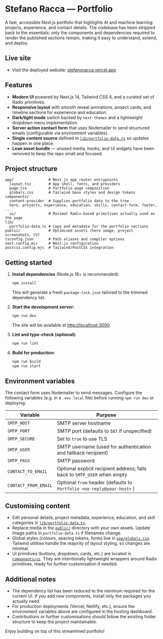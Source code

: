 # Stefano Racca — Portfolio

A fast, accessible Next.js portfolio that highlights AI and machine learning projects, experience, and contact details. The codebase has been stripped back to the essentials: only the components and dependencies required to render the published sections remain, making it easy to understand, extend, and deploy.

## Live site

- Visit the deployed website: [stefanoracca.vercel.app](stefanoracca.vercel.app)

## Features

- **Modern UI** powered by Next.js 14, Tailwind CSS 4, and a curated set of Radix primitives.
- **Responsive layout** with smooth reveal animations, project cards, and timeline sections for experience and education.
- **Dark/light mode** switch backed by `next-themes` and a lightweight dropdown menu implementation.
- **Server action contact form** that uses Nodemailer to send structured emails (configurable via environment variables).
- **Single content source** defined in [`lib/portfolio-data.ts`](lib/portfolio-data.ts) so updates happen in one place.
- **Lean asset bundle** — unused media, hooks, and UI widgets have been removed to keep the repo small and focused.

## Project structure

```text
app/                # Next.js app router entrypoints
  layout.tsx        # App shell, fonts, and providers
  page.tsx          # Portfolio page composition
  globals.css       # Tailwind base styles and design tokens
components/
  content-provider  # Supplies portfolio data to the tree
  hero, projects, experience, education, skills, contact-form, footer, ...
  ui/               # Minimal Radix-based primitives actually used on the page
lib/
  portfolio-data.ts # Copy and metadata for the portfolio sections
public/             # Optimised assets (hero image, project screenshots, CV)
tsconfig.json       # Path aliases and compiler options
next.config.mjs     # Next.js configuration
postcss.config.mjs  # Tailwind/PostCSS integration
```

## Getting started

1. **Install dependencies** (Node.js 18+ is recommended):

   ```bash
   npm install
   ```

   This will generate a fresh `package-lock.json` tailored to the trimmed dependency list.

2. **Start the development server:**

   ```bash
   npm run dev
   ```

   The site will be available at [http://localhost:3000](http://localhost:3000).

3. **Lint and type-check (optional):**

   ```bash
   npm run lint
   ```

4. **Build for production:**

   ```bash
   npm run build
   npm run start
   ```

## Environment variables

The contact form uses Nodemailer to send messages. Configure the following variables (e.g. in a `.env.local` file) before running `npm run dev` or deploying:

| Variable             | Purpose                                                                    |
| -------------------- | -------------------------------------------------------------------------- |
| `SMTP_HOST`          | SMTP server hostname                                                       |
| `SMTP_PORT`          | SMTP port (defaults to `587` if unspecified)                               |
| `SMTP_SECURE`        | Set to `true` to use TLS                                                   |
| `SMTP_USER`          | SMTP username (used for authentication and fallback recipient)             |
| `SMTP_PASS`          | SMTP password                                                              |
| `CONTACT_TO_EMAIL`   | Optional explicit recipient address; falls back to `SMTP_USER` when empty |
| `CONTACT_FROM_EMAIL` | Optional `from` header (defaults to `Portfolio <no-reply@your-host>` )     |

## Customising content

- Edit personal details, project metadata, experience, education, and skill categories in [`lib/portfolio-data.ts`](lib/portfolio-data.ts).
- Replace media in the [`public/`](public) directory with your own assets. Update image paths in `portfolio-data.ts` if filenames change.
- Global styles (colours, spacing tokens, fonts) live in [`app/globals.css`](app/globals.css). Tailwind utilities handle the majority of layout styling, so changes are minimal.
- UI primitives (buttons, dropdown, cards, etc.) are located in [`components/ui`](components/ui). They are intentionally lightweight wrappers around Radix primitives, ready for further customisation if needed.

## Additional notes

- The dependency list has been reduced to the minimum required for the current UI. If you add new components, install only the packages you actually need.
- For production deployments (Vercel, Netlify, etc.), ensure the environment variables above are configured in the hosting dashboard.
- Contributions or further customisations should follow the existing folder structure to keep the project maintainable.

Enjoy building on top of this streamlined portfolio!
